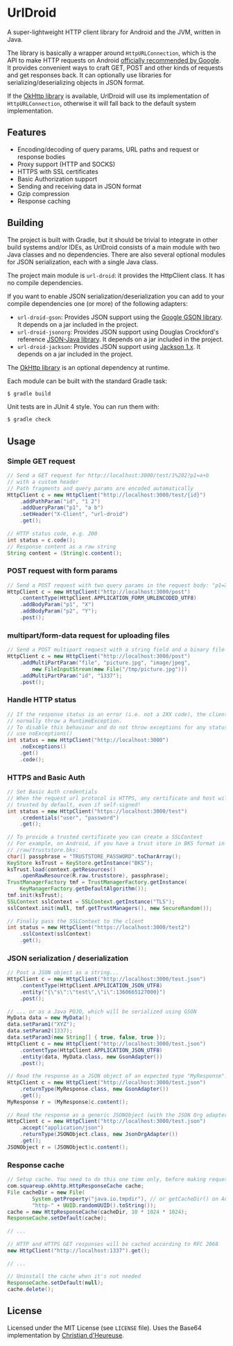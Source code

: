 UrlDroid
========

A super-lightweight HTTP client library for Android and the JVM, written in Java.

The library is basically a wrapper around `HttpURLConnection`, which is the API to make HTTP requests on
Android [officially recommended by Google](http://android-developers.blogspot.com/2011/09/androids-http-clients.html).
It provides convenient ways to craft GET, POST and other kinds of requests and get responses back. It can optionally use libraries for serializing/deserializing objects in JSON format.

If the [OkHttp library](http://square.github.io/okhttp) is available, UrlDroid will use its implementation of `HttpURLConnection`, otherwise it will fall back to the default system implementation.


## Features

- Encoding/decoding of query params, URL paths and request or response bodies
- Proxy support (HTTP and SOCKS)
- HTTPS with SSL certificates
- Basic Authorization support
- Sending and receiving data in JSON format
- Gzip compression
- Response caching


## Building

The project is built with Gradle, but it should be trivial to integrate in other build systems and/or IDEs, as UrlDroid consists of a main module with two Java classes and no dependencies. There are also several optional modules for JSON serialization, each with a single Java class.

The project main module is `url-droid`: it provides the HttpClient class. It has no compile dependencies.

If you want to enable JSON serialization/deserialization you can add to your compile dependencies  one (or more) of the following adapters:
- `url-droid-gson`: Provides JSON support using the [Google GSON library](https://code.google.com/p/google-gson/). It depends on a jar included in the project.
- `url-droid-jsonorg`: Provides JSON support using Douglas Crockford's reference [JSON-Java library](https://github.com/douglascrockford/JSON-java). It depends on a jar included in the project.
- `url-droid-jackson`: Provides JSON support using [Jackson 1.x](https://github.com/FasterXML/jackson). It depends on a jar included in the project.

The [OkHttp library](http://square.github.io/okhttp) is an optional dependency at runtime.

Each module can be built with the standard Gradle task:

```sh
$ gradle build
```

Unit tests are in JUnit 4 style. You can run them with: 

```sh
$ gradle check
```


## Usage

### Simple GET request

```java
// Send a GET request for http://localhost:3000/test/1%202?p1=a+b
// with a custom header
// Path fragments and query params are encoded automatically
HttpClient c = new HttpClient("http://localhost:3000/test/{id}")
    .addPathParam("id", "1 2")
    .addQueryParam("p1", "a b")
    .setHeader("X-Client", "url-droid")
    .get();
 
// HTTP status code, e.g. 200
int status = c.code();
// Response content as a raw string
String content = (String)c.content();
```

### POST request with form params

```java
// Send a POST request with two query params in the request body: "p1=X&p2=Y"
HttpClient c = new HttpClient("http://localhost:3000/post")
    .contentType(HttpClient.APPLICATION_FORM_URLENCODED_UTF8)
    .addBodyParam("p1", "X")
    .addBodyParam("p2", "Y");
    .post();
```

### multipart/form-data request for uploading files

```java
// Send a POST multipart request with a string field and a binary file
HttpClient c = new HttpClient("http://localhost:3000/post")
    .addMultiPartParam("file", "picture.jpg", "image/jpeg",
        new FileInputStream(new File("/tmp/picture.jpg")))
    .addMultiPartParam("id", "1337");
    .post();
```

### Handle HTTP status

```java
// If the response status is an error (i.e. not a 2XX code), the client will
// normally throw a RuntimeException.
// To disable this behaviour and do not throw exceptions for any status,
// use noExceptions()
int status = new HttpClient("http://localhost:3000")
    .noExceptions()
    .get()
    .code();  
```
    
### HTTPS and Basic Auth
    
```java
// Set Basic Auth credentials
// When the request url protocol is HTTPS, any certificate and host will be
// trusted by default, even if self-signed!
int status = new HttpClient("https://localhost:3000/test")
    .credentials("user", "password")
    .get();
 
// To provide a trusted certificate you can create a SSLContext
// For example, on Android, if you have a trust store in BKS format in
// /raw/truststore.bks:
char[] passphrase = "TRUSTSTORE_PASSWORD".toCharArray();
KeyStore ksTrust = KeyStore.getInstance("BKS");
ksTrust.load(context.getResources()
    .openRawResource(R.raw.truststore), passphrase);
TrustManagerFactory tmf = TrustManagerFactory.getInstance(
    KeyManagerFactory.getDefaultAlgorithm());
tmf.init(ksTrust);
SSLContext sslContext = SSLContext.getInstance("TLS");
sslContext.init(null, tmf.getTrustManagers(), new SecureRandom());
 
// Finally pass the SSLContext to the client
int status = new HttpClient("https://localhost:3000/test2")
    .sslContext(sslContext)
    .get();
```

### JSON serialization / deserialization

```java
// Post a JSON object as a string...
HttpClient c = new HttpClient("http://localhost:3000/test.json")
    .contentType(HttpClient.APPLICATION_JSON_UTF8)
    .entity("{\"s\":\"test\",\"i\":1360665127000}")
    .post();
 
// ... or as a Java POJO, which will be serialized using GSON
MyData data = new MyData();
data.setParam1("XYZ");
data.setParam2(1337);
data.setParam3(new String[] { true, false, true });
HttpClient c = new HttpClient("http://localhost:3000/test.json")
    .contentType(HttpClient.APPLICATION_JSON_UTF8)
    .entity(data, MyData.class, new GsonAdapter())
    .post();
 
// Read the response as a JSON object of an expected type "MyResponse"...
HttpClient c = new HttpClient("http://localhost:3000/test.json")
    .returnType(MyResponse.class, new GsonAdapter())
    .get();
MyResponse r = (MyResponse)c.content();
 
// Read the response as a generic JSONObject (with the JSON Org adapter)
HttpClient c = new HttpClient("http://localhost:3000/test.json")
    .accept("application/json")
    .returnType(JSONObject.class, new JsonOrgAdapter())
    .get();
JSONObject r = (JSONObject)c.content();
```        

### Response cache

```java
// Setup cache. You need to do this one time only, before making requests
com.squareup.okhttp.HttpResponseCache cache;
File cacheDir = new File(
        System.getProperty("java.io.tmpdir"), // or getCacheDir() on Android
        "http-" + UUID.randomUUID().toString());
cache = new HttpResponseCache(cacheDir, 10 * 1024 * 1024);
ResponseCache.setDefault(cache);
 
// ...
 
// HTTP and HTTPS GET responses will be cached according to RFC 2068
new HttpClient("http://localhost:1337").get();
 
// ...
 
// Uninstall the cache when it's not needed
ResponseCache.setDefault(null);
cache.delete();
```


## License

Licensed under the MIT License (see `LICENSE` file). Uses the Base64 implementation by [Christian d'Heureuse](http://www.source-code.biz/base64coder/java/).

